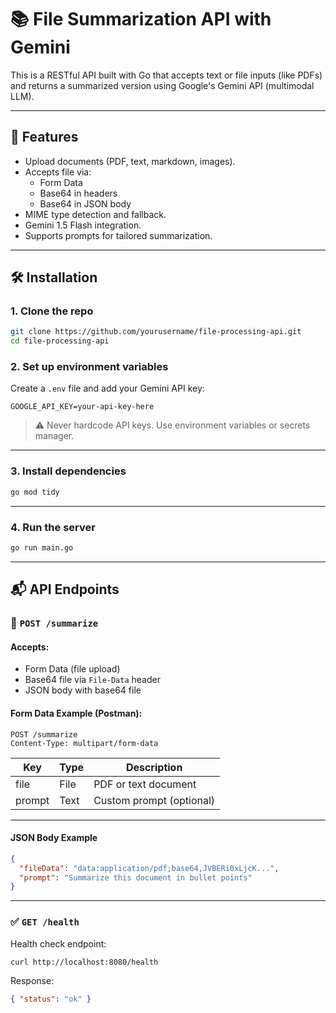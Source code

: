 # 📚 File Summarization API with Gemini

This is a RESTful API built with Go  that accepts text or file inputs (like PDFs) and returns a summarized version using Google's Gemini API (multimodal LLM).

---

## 🚀 Features

- Upload documents (PDF, text, markdown, images).
- Accepts file via:
  - Form Data
  - Base64 in headers
  - Base64 in JSON body
- MIME type detection and fallback.
- Gemini 1.5 Flash integration.
- Supports prompts for tailored summarization.

---

## 🛠️ Installation

### 1. Clone the repo

```bash
git clone https://github.com/yourusername/file-processing-api.git
cd file-processing-api
```

### 2. Set up environment variables

Create a `.env` file and add your Gemini API key:

```env
GOOGLE_API_KEY=your-api-key-here
```

> ⚠️ Never hardcode API keys. Use environment variables or secrets manager.

---

### 3. Install dependencies

```bash
go mod tidy
```

---

### 4. Run the server

```bash
go run main.go
```

---

## 📬 API Endpoints

### 🧠 `POST /summarize`

#### Accepts:

- Form Data (file upload)
- Base64 file via `File-Data` header
- JSON body with base64 file

#### Form Data Example (Postman):

```
POST /summarize
Content-Type: multipart/form-data
```

| Key     | Type    | Description               |
|---------|---------|---------------------------|
| file    | File    | PDF or text document      |
| prompt  | Text    | Custom prompt (optional)  |

---

#### JSON Body Example

```json
{
  "fileData": "data:application/pdf;base64,JVBERi0xLjcK...",
  "prompt": "Summarize this document in bullet points"
}
```

---

### ✅ `GET /health`

Health check endpoint:

```bash
curl http://localhost:8080/health
```

Response:

```json
{ "status": "ok" }
```



